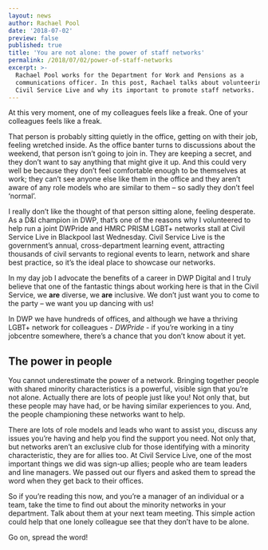 ```yaml
---
layout: news
author: Rachael Pool
date: '2018-07-02'
preview: false
published: true
title: 'You are not alone: the power of staff networks'
permalink: /2018/07/02/power-of-staff-networks
excerpt: >-
  Rachael Pool works for the Department for Work and Pensions as a
  communications officer. In this post, Rachael talks about volunteering at
  Civil Service Live and why its important to promote staff networks.
---
```

At this very moment, one of my colleagues feels like a freak. One of your colleagues feels like a freak.

That person is probably sitting quietly in the office, getting on with their job, feeling wretched inside. As the office banter turns to discussions about the weekend, that person isn’t going to join in. They are keeping a secret, and they don’t want to say anything that might give it up. And this could very well be because they don’t feel comfortable enough to be themselves at work; they can’t see anyone else like them in the office and they aren’t aware of any role models who are similar to them – so sadly they don’t feel ‘normal’. 

I really don’t like the thought of that person sitting alone, feeling desperate. As a D&I champion in DWP, that’s one of the reasons why I volunteered to help run a joint DWPride and HMRC PRISM LGBT+ networks stall at Civil Service Live in Blackpool last Wednesday. Civil Service Live is the government’s annual, cross-department learning event, attracting thousands of civil servants to regional events to learn, network and share best practice, so it’s the ideal place to showcase our networks.

In my day job I advocate the benefits of a career in DWP Digital and I truly believe that one of the fantastic things about working here is that in the Civil Service, we **are** diverse, we **are** inclusive. We don’t just want you to come to the party – we want you up dancing with us!

In DWP we have hundreds of offices, and although we have a thriving LGBT+ network for colleagues - _DWPride_ - if you’re working in a tiny jobcentre somewhere, there’s a chance that you don’t know about it yet.

## The power in people

You cannot underestimate the power of a network. Bringing together people with shared minority characteristics is a powerful, visible sign that you’re not alone. Actually there are lots of people just like you! Not only that, but these people may have had, or be having similar experiences to you. And, the people championing these networks want to help.

There are lots of role models and leads who want to assist you, discuss any issues you’re having and help you find the support you need. Not only that, but networks aren’t an exclusive club for those identifying with a minority characteristic, they are for allies too. At Civil Service Live, one of the most important things we did was sign-up allies; people who are team leaders and line managers. We passed out our flyers and asked them to spread the word when they get back to their offices.

So if you’re reading this now, and you’re a manager of an individual or a team, take the time to find out about the minority networks in your department. Talk about them at your next team meeting. This simple action could help that one lonely colleague see that they don’t have to be alone.

Go on, spread the word!
